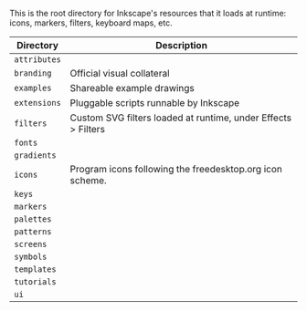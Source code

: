 This is the root directory for Inkscape's resources that it loads at runtime:
icons, markers, filters, keyboard maps, etc.

Directory    | Description
-------------|------------
`attributes` |
`branding`   | Official visual collateral                                    |
`examples`   | Shareable example drawings                                    |
`extensions` | Pluggable scripts runnable by Inkscape                        |
`filters`    | Custom SVG filters loaded at runtime, under Effects > Filters |
`fonts`      |
`gradients`  |
`icons`      | Program icons following the freedesktop.org icon scheme.      |
`keys`       |
`markers`    |
`palettes`   |
`patterns`   |
`screens`    |
`symbols`    |
`templates`  |
`tutorials`  |
`ui`         |
